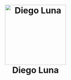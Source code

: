 <h1 align="center">
  <br>
  <a href="https://github.com/diegolune"><img src="https://avatars.githubusercontent.com/u/151127090?v=4" alt="Diego Luna" width="200"></a>
  <br>
  Diego Luna
  <br>
</h1>

